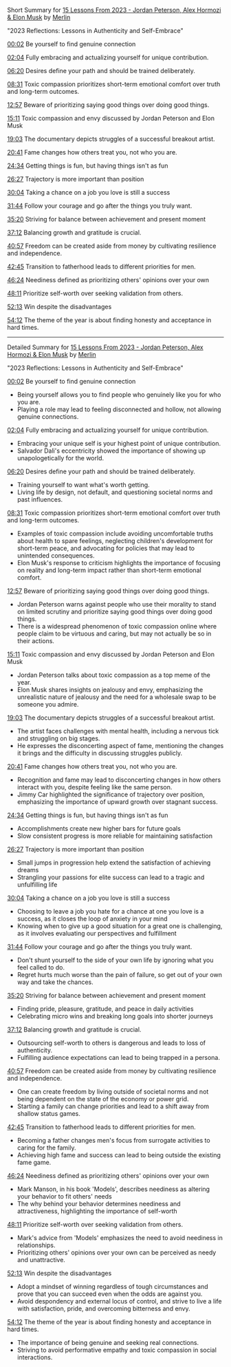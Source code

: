 
Short Summary for [15 Lessons From 2023 - Jordan Peterson, Alex Hormozi & Elon Musk](https://www.youtube.com/watch?v=KDUhSjjUvKI) by [Merlin](https://merlin.foyer.work/)

"2023 Reflections: Lessons in Authenticity and Self-Embrace"

[00:02](https://www.youtube.com/watch?v=KDUhSjjUvKI&t=2) Be yourself to find genuine connection

[02:04](https://www.youtube.com/watch?v=KDUhSjjUvKI&t=124) Fully embracing and actualizing yourself for unique contribution.

[06:20](https://www.youtube.com/watch?v=KDUhSjjUvKI&t=380) Desires define your path and should be trained deliberately.

[08:31](https://www.youtube.com/watch?v=KDUhSjjUvKI&t=511) Toxic compassion prioritizes short-term emotional comfort over truth and long-term outcomes.

[12:57](https://www.youtube.com/watch?v=KDUhSjjUvKI&t=777) Beware of prioritizing saying good things over doing good things.

[15:11](https://www.youtube.com/watch?v=KDUhSjjUvKI&t=911) Toxic compassion and envy discussed by Jordan Peterson and Elon Musk

[19:03](https://www.youtube.com/watch?v=KDUhSjjUvKI&t=1143) The documentary depicts struggles of a successful breakout artist.

[20:41](https://www.youtube.com/watch?v=KDUhSjjUvKI&t=1241) Fame changes how others treat you, not who you are.

[24:34](https://www.youtube.com/watch?v=KDUhSjjUvKI&t=1474) Getting things is fun, but having things isn't as fun

[26:27](https://www.youtube.com/watch?v=KDUhSjjUvKI&t=1587) Trajectory is more important than position

[30:04](https://www.youtube.com/watch?v=KDUhSjjUvKI&t=1804) Taking a chance on a job you love is still a success

[31:44](https://www.youtube.com/watch?v=KDUhSjjUvKI&t=1904) Follow your courage and go after the things you truly want.

[35:20](https://www.youtube.com/watch?v=KDUhSjjUvKI&t=2120) Striving for balance between achievement and present moment

[37:12](https://www.youtube.com/watch?v=KDUhSjjUvKI&t=2232) Balancing growth and gratitude is crucial.

[40:57](https://www.youtube.com/watch?v=KDUhSjjUvKI&t=2457) Freedom can be created aside from money by cultivating resilience and independence.

[42:45](https://www.youtube.com/watch?v=KDUhSjjUvKI&t=2565) Transition to fatherhood leads to different priorities for men.

[46:24](https://www.youtube.com/watch?v=KDUhSjjUvKI&t=2784) Neediness defined as prioritizing others' opinions over your own

[48:11](https://www.youtube.com/watch?v=KDUhSjjUvKI&t=2891) Prioritize self-worth over seeking validation from others.

[52:13](https://www.youtube.com/watch?v=KDUhSjjUvKI&t=3133) Win despite the disadvantages

[54:12](https://www.youtube.com/watch?v=KDUhSjjUvKI&t=3252) The theme of the year is about finding honesty and acceptance in hard times.

---------------------------------

Detailed Summary for [15 Lessons From 2023 - Jordan Peterson, Alex Hormozi & Elon Musk](https://www.youtube.com/watch?v=KDUhSjjUvKI) by [Merlin](https://merlin.foyer.work/)

"2023 Reflections: Lessons in Authenticity and Self-Embrace"

[00:02](https://www.youtube.com/watch?v=KDUhSjjUvKI&t=2) Be yourself to find genuine connection
- Being yourself allows you to find people who genuinely like you for who you are.
- Playing a role may lead to feeling disconnected and hollow, not allowing genuine connections.

[02:04](https://www.youtube.com/watch?v=KDUhSjjUvKI&t=124) Fully embracing and actualizing yourself for unique contribution.
- Embracing your unique self is your highest point of unique contribution.
- Salvador Dali's eccentricity showed the importance of showing up unapologetically for the world.

[06:20](https://www.youtube.com/watch?v=KDUhSjjUvKI&t=380) Desires define your path and should be trained deliberately.
- Training yourself to want what's worth getting.
- Living life by design, not default, and questioning societal norms and past influences.

[08:31](https://www.youtube.com/watch?v=KDUhSjjUvKI&t=511) Toxic compassion prioritizes short-term emotional comfort over truth and long-term outcomes.
- Examples of toxic compassion include avoiding uncomfortable truths about health to spare feelings, neglecting children's development for short-term peace, and advocating for policies that may lead to unintended consequences.
- Elon Musk's response to criticism highlights the importance of focusing on reality and long-term impact rather than short-term emotional comfort.

[12:57](https://www.youtube.com/watch?v=KDUhSjjUvKI&t=777) Beware of prioritizing saying good things over doing good things.
- Jordan Peterson warns against people who use their morality to stand on limited scrutiny and prioritize saying good things over doing good things.
- There is a widespread phenomenon of toxic compassion online where people claim to be virtuous and caring, but may not actually be so in their actions.

[15:11](https://www.youtube.com/watch?v=KDUhSjjUvKI&t=911) Toxic compassion and envy discussed by Jordan Peterson and Elon Musk
- Jordan Peterson talks about toxic compassion as a top meme of the year.
- Elon Musk shares insights on jealousy and envy, emphasizing the unrealistic nature of jealousy and the need for a wholesale swap to be someone you admire.

[19:03](https://www.youtube.com/watch?v=KDUhSjjUvKI&t=1143) The documentary depicts struggles of a successful breakout artist.
- The artist faces challenges with mental health, including a nervous tick and struggling on big stages.
- He expresses the disconcerting aspect of fame, mentioning the changes it brings and the difficulty in discussing struggles publicly.

[20:41](https://www.youtube.com/watch?v=KDUhSjjUvKI&t=1241) Fame changes how others treat you, not who you are.
- Recognition and fame may lead to disconcerting changes in how others interact with you, despite feeling like the same person.
- Jimmy Car highlighted the significance of trajectory over position, emphasizing the importance of upward growth over stagnant success.

[24:34](https://www.youtube.com/watch?v=KDUhSjjUvKI&t=1474) Getting things is fun, but having things isn't as fun
- Accomplishments create new higher bars for future goals
- Slow consistent progress is more reliable for maintaining satisfaction

[26:27](https://www.youtube.com/watch?v=KDUhSjjUvKI&t=1587) Trajectory is more important than position
- Small jumps in progression help extend the satisfaction of achieving dreams
- Strangling your passions for elite success can lead to a tragic and unfulfilling life

[30:04](https://www.youtube.com/watch?v=KDUhSjjUvKI&t=1804) Taking a chance on a job you love is still a success
- Choosing to leave a job you hate for a chance at one you love is a success, as it closes the loop of anxiety in your mind
- Knowing when to give up a good situation for a great one is challenging, as it involves evaluating our perspectives and fulfillment

[31:44](https://www.youtube.com/watch?v=KDUhSjjUvKI&t=1904) Follow your courage and go after the things you truly want.
- Don't shunt yourself to the side of your own life by ignoring what you feel called to do.
- Regret hurts much worse than the pain of failure, so get out of your own way and take the chances.

[35:20](https://www.youtube.com/watch?v=KDUhSjjUvKI&t=2120) Striving for balance between achievement and present moment
- Finding pride, pleasure, gratitude, and peace in daily activities
- Celebrating micro wins and breaking long goals into shorter journeys

[37:12](https://www.youtube.com/watch?v=KDUhSjjUvKI&t=2232) Balancing growth and gratitude is crucial.
- Outsourcing self-worth to others is dangerous and leads to loss of authenticity.
- Fulfilling audience expectations can lead to being trapped in a persona.

[40:57](https://www.youtube.com/watch?v=KDUhSjjUvKI&t=2457) Freedom can be created aside from money by cultivating resilience and independence.
- One can create freedom by living outside of societal norms and not being dependent on the state of the economy or power grid.
- Starting a family can change priorities and lead to a shift away from shallow status games.

[42:45](https://www.youtube.com/watch?v=KDUhSjjUvKI&t=2565) Transition to fatherhood leads to different priorities for men.
- Becoming a father changes men's focus from surrogate activities to caring for the family.
- Achieving high fame and success can lead to being outside the existing fame game.

[46:24](https://www.youtube.com/watch?v=KDUhSjjUvKI&t=2784) Neediness defined as prioritizing others' opinions over your own
- Mark Manson, in his book 'Models', describes neediness as altering your behavior to fit others' needs
- The why behind your behavior determines neediness and attractiveness, highlighting the importance of self-worth

[48:11](https://www.youtube.com/watch?v=KDUhSjjUvKI&t=2891) Prioritize self-worth over seeking validation from others.
- Mark's advice from 'Models' emphasizes the need to avoid neediness in relationships.
- Prioritizing others' opinions over your own can be perceived as needy and unattractive.

[52:13](https://www.youtube.com/watch?v=KDUhSjjUvKI&t=3133) Win despite the disadvantages
- Adopt a mindset of winning regardless of tough circumstances and prove that you can succeed even when the odds are against you.
- Avoid despondency and external locus of control, and strive to live a life with satisfaction, pride, and overcoming bitterness and envy.

[54:12](https://www.youtube.com/watch?v=KDUhSjjUvKI&t=3252) The theme of the year is about finding honesty and acceptance in hard times.
- The importance of being genuine and seeking real connections.
- Striving to avoid performative empathy and toxic compassion in social interactions.